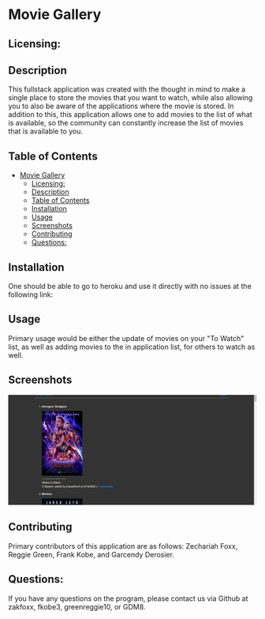 # Movie Gallery
  
## Licensing: 
  

## Description
This fullstack application was created with the thought in mind to make a single place to store the movies that you want to watch, while also allowing you to also be aware of the applications where the movie is stored. In addition to this, this application allows one to add movies to the list of what is available, so the community can constantly increase the list of movies that is available to you.

## Table of Contents
- [Movie Gallery](#movie-gallery)
  - [Licensing:](#licensing)
  - [Description](#description)
  - [Table of Contents](#table-of-contents)
  - [Installation](#installation)
  - [Usage](#usage)
  - [Screenshots](#screenshots)
  - [Contributing](#contributing)
  - [Questions:](#questions)

## Installation
  One should be able to go to heroku and use it directly with no issues at the following link:

## Usage
  Primary usage would be either the update of movies on your "To Watch" list, as well as adding movies to the in application list, for others to watch as well.
## Screenshots 
![alt text](./images/Screenshot%20(movie%20gallery).png)


## Contributing
  Primary contributors of this application are as follows: Zechariah Foxx, Reggie Green, Frank Kobe, and Garcendy Derosier.

## Questions:
If you have any questions on the program, please contact us via Github at zakfoxx, fkobe3, greenreggie10, or GDM8.